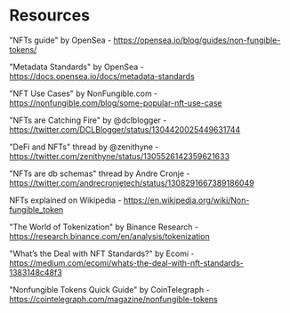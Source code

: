 # Resources

"NFTs guide" by OpenSea - https://opensea.io/blog/guides/non-fungible-tokens/

"Metadata Standards" by OpenSea - https://docs.opensea.io/docs/metadata-standards

"NFT Use Cases" by NonFungible.com - https://nonfungible.com/blog/some-popular-nft-use-case

"NFTs are Catching Fire" by @dclblogger - https://twitter.com/DCLBlogger/status/1304420025449631744

"DeFi and NFTs" thread by @zenithyne - https://twitter.com/zenithyne/status/1305526142359621633

"NFTs are db schemas" thread by Andre Cronje - https://twitter.com/andrecronjetech/status/1308291667389186049

NFTs explained on Wikipedia - https://en.wikipedia.org/wiki/Non-fungible_token

"The World of Tokenization" by Binance Research - https://research.binance.com/en/analysis/tokenization

"What’s the Deal with NFT Standards?" by Ecomi - https://medium.com/ecomi/whats-the-deal-with-nft-standards-1383148c48f3

"Nonfungible Tokens Quick Guide" by CoinTelegraph - https://cointelegraph.com/magazine/nonfungible-tokens
